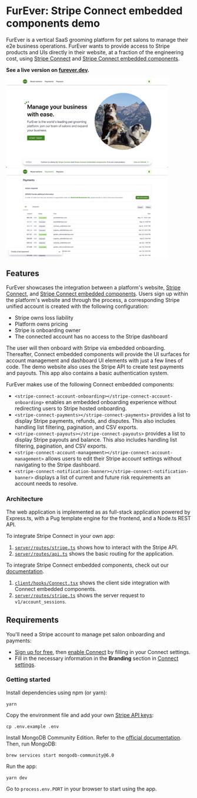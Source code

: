 # FurEver: Stripe Connect embedded components demo

FurEver is a vertical SaaS grooming platform for pet salons to manage their e2e business operations. FurEver wants to provide access to Stripe products and UIs directly in their website, at a fraction of the engineering cost, using [Stripe Connect](https://stripe.com/connect) and [Stripe Connect embedded components](https://stripe.com/docs/connect/get-started-connect-embedded-components). 

**See a live version on [furever.dev](https://furever.dev).**


<img src="client/assets/images/screenshots/furever_landing.png" width="440">

<img src="client/assets/images/screenshots/furever_dashboard.png" width="440">

## Features
FurEver showcases the integration between a platform's website, [Stripe Connect](https://stripe.com/connect), and [Stripe Connect embedded components](https://stripe.com/docs/connect/get-started-connect-embedded-components). Users sign up within the platform's website and through the process, a corresponding Stripe unified account is created with the following configuration:
- Stripe owns loss liability
- Platform owns pricing
- Stripe is onboarding owner
- The connected account has no access to the Stripe dashboard

The user will then onboard with Stripe via embedded onboarding. Thereafter, Connect embedded components will provide the UI surfaces for account management and dashboard UI elements with just a few lines of code. The demo website also uses the Stripe API to create test payments and payouts. This app also contains a basic authentication system.

FurEver makes use of the following Connect embedded components:
- `<stripe-connect-account-onboarding></stripe-connect-account-onboarding>` enables an embedded onboarding experience without redirecting users to Stripe hosted onboarding.
- `<stripe-connect-payments></stripe-connect-payments>` provides a list to display Stripe payments, refunds, and disputes. This also includes handling list filtering, pagination, and CSV exports.
- `<stripe-connect-payouts></stripe-connect-payouts>` provides a list to display Stripe payouts and balance. This also includes handling list filtering, pagination, and CSV exports.
- `<stripe-connect-account-management></stripe-connect-account-management>` allows users to edit their Stripe account settings without navigating to the Stripe dashboard.
- `<stripe-connect-notification-banner></stripe-connect-notification-banner>` displays a list of current and future risk requirements an account needs to resolve.

### Architecture
The web application is implemented as as full-stack application powered by Express.ts, with a Pug template engine for the frontend, and a Node.ts REST API.

To integrate Stripe Connect in your own app:
1. [`server/routes/stripe.ts`](server/routes/stripe.ts) shows how to interact with the Stripe API.
2. [`server/routes/api.ts`](server/routes/api.ts) shows the basic routing for the application.

To integrate Stripe Connect embedded components, check out our [documentation](https://stripe.com/docs/connect/get-started-connect-embedded-components).
1. [`client/hooks/Connect.tsx`](client/hooks/Connect.tsx) shows the client side integration with Connect embedded components.
2. [`server/routes/stripe.ts`](server/routes/stripe.ts) shows the server request to `v1/account_sessions`.

## Requirements

You'll need a Stripe account to manage pet salon onboarding and payments:
- [Sign up for free](https://dashboard.stripe.com/register), then [enable Connect](https://dashboard.stripe.com/account/applications/settings) by filling in your Connect settings.
- Fill in the necessary information in the **Branding** section in [Connect settings](https://dashboard.stripe.com/test/settings/connect).

### Getting started

Install dependencies using npm (or yarn):

```
yarn
```

Copy the environment file and add your own [Stripe API keys](https://dashboard.stripe.com/account/apikeys):

```
cp .env.example .env
```

Install MongoDB Community Edition. Refer to the [official documentation](https://www.mongodb.com/docs/manual/tutorial/install-mongodb-on-os-x/). Then, run MongoDB:
```
brew services start mongodb-community@6.0
```

Run the app:

```
yarn dev
```

Go to `process.env.PORT` in your browser to start using the app.